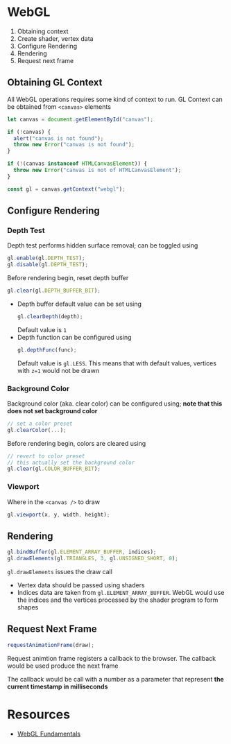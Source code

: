 # WebGL

1. Obtaining context
2. Create shader, vertex data
3. Configure Rendering
4. Rendering
5. Request next frame

## Obtaining GL Context

All WebGL operations requires some kind of context to run. GL Context can be
obtained from `<canvas>` elements

```ts
let canvas = document.getElementById("canvas");

if (!canvas) {
  alert("canvas is not found");
  throw new Error("canvas is not found");
}

if (!(canvas instanceof HTMLCanvasElement)) {
  throw new Error("canvas is not of HTMLCanvasElement");
}

const gl = canvas.getContext("webgl");
```

## Configure Rendering

### Depth Test

Depth test performs hidden surface removal; can be toggled using

```ts
gl.enable(gl.DEPTH_TEST);
gl.disable(gl.DEPTH_TEST);
```

Before rendering begin, reset depth buffer

```ts
gl.clear(gl.DEPTH_BUFFER_BIT);
```

- Depth buffer default value can be set using
  ```ts
  gl.clearDepth(depth);
  ```
  Default value is `1`
- Depth function can be configured using
  ```ts
  gl.depthFunc(func);
  ```
  Default value is `gl.LESS`. This means that with default values, vertices with
  `z=1` would not be drawn

### Background Color

Background color (aka. clear color) can be configured using; **note that this
does not set background color**

```ts
// set a color preset
gl.clearColor(...);
```

Before rendering begin, colors are cleared using

```ts
// revert to color preset
// this actually set the background color
gl.clear(gl.COLOR_BUFFER_BIT);
```

### Viewport

Where in the `<canvas />` to draw

```ts
gl.viewport(x, y, width, height);
```

## Rendering

```ts
gl.bindBuffer(gl.ELEMENT_ARRAY_BUFFER, indices);
gl.drawElements(gl.TRIANGLES, 3, gl.UNSIGNED_SHORT, 0);
```

`gl.drawElements` issues the draw call

- Vertex data should be passed using shaders
- Indices data are taken from `gl.ELEMENT_ARRAY_BUFFER`. WebGL would use the
  indices and the vertices processed by the shader program to form shapes

## Request Next Frame

```ts
requestAnimationFrame(draw);
```

Request animtion frame registers a callback to the browser. The callback would
be used produce the next frame

The callback would be call with a number as a parameter that represent **the
current timestamp in milliseconds**

# Resources

- [WebGL Fundamentals](https://webglfundamentals.org/webgl/lessons/webgl-indexed-vertices.html)
